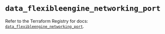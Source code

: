 # `data_flexibleengine_networking_port`

Refer to the Terraform Registry for docs: [`data_flexibleengine_networking_port`](https://registry.terraform.io/providers/flexibleenginecloud/flexibleengine/1.46.0/docs/data-sources/networking_port).
